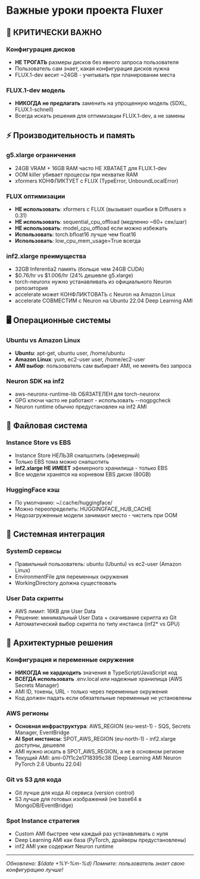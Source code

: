 # Важные уроки проекта Fluxer

## 🚨 КРИТИЧЕСКИ ВАЖНО

### Конфигурация дисков
- **НЕ ТРОГАТЬ** размеры дисков без явного запроса пользователя
- Пользователь сам знает, какая конфигурация дисков нужна
- FLUX.1-dev весит ~24GB - учитывать при планировании места

### FLUX.1-dev модель
- **НИКОГДА не предлагать** заменить на упрощенную модель (SDXL, FLUX.1-schnell)
- Всегда искать решения для оптимизации FLUX.1-dev, а не замены

## ⚡ Производительность и память

### g5.xlarge ограничения
- 24GB VRAM + 16GB RAM часто НЕ ХВАТАЕТ для FLUX.1-dev
- OOM killer убивает процессы при нехватке RAM
- xformers КОНФЛИКТУЕТ с FLUX (TypeError, UnboundLocalError)

### FLUX оптимизации
- **НЕ использовать**: xformers с FLUX (вызывает ошибки в Diffusers ≥ 0.31)
- **НЕ использовать**: sequential_cpu_offload (медленно ~60+ сек/шаг) 
- **НЕ использовать**: model_cpu_offload если можно избежать
- **Использовать**: torch.bfloat16 лучше чем float16
- **Использовать**: low_cpu_mem_usage=True всегда

### inf2.xlarge преимущества
- 32GB Inferentia2 память (больше чем 24GB CUDA)
- $0.76/hr vs $1.006/hr (24% дешевле g5.xlarge)
- torch-neuronx нужно устанавливать из официального Neuron репозитория
- accelerate может КОНФЛИКТОВАТЬ с Neuron на Amazon Linux
- accelerate СОВМЕСТИМ с Neuron на Ubuntu 22.04 Deep Learning AMI

## 🖥️ Операционные системы

### Ubuntu vs Amazon Linux
- **Ubuntu**: apt-get, ubuntu user, /home/ubuntu
- **Amazon Linux**: yum, ec2-user user, /home/ec2-user  
- **AMI выбор**: пользователь сам выбирает AMI, не менять без запроса

### Neuron SDK на inf2
- aws-neuronx-runtime-lib ОБЯЗАТЕЛЕН для torch-neuronx
- GPG ключи часто не работают - использовать --nogpgcheck
- Neuron runtime обычно предустановлен на inf2 AMI

## 📁 Файловая система

### Instance Store vs EBS
- Instance Store НЕЛЬЗЯ снапшотить (эфемерный)
- Только EBS тома можно снапшотить
- **inf2.xlarge НЕ ИМЕЕТ** эфемерного хранилища - только EBS
- Все модели хранятся на корневом EBS диске (80GB)

### HuggingFace кэш
- По умолчанию: ~/.cache/huggingface/
- Можно переопределить: HUGGINGFACE_HUB_CACHE
- Недозагруженные модели занимают место - чистить при OOM

## 🔧 Системная интеграция

### SystemD сервисы
- Правильный пользователь: ubuntu (Ubuntu) vs ec2-user (Amazon Linux)
- EnvironmentFile для переменных окружения
- WorkingDirectory должна существовать

### User Data скрипты
- AWS лимит: 16KB для User Data
- Решение: минимальный User Data + скачивание скрипта из Git
- Автоматический выбор скрипта по типу инстанса (inf2* vs GPU)

## 📝 Архитектурные решения

### Конфигурация и переменные окружения
- **НИКОГДА не хардкодить** значения в TypeScript/JavaScript код
- **ВСЕГДА использовать** .env.local или надежные хранилища (AWS Secrets Manager)
- AMI ID, токены, URL - только через переменные окружения
- Код должен падать если обязательные переменные не установлены

### AWS регионы
- **Основная инфраструктура**: AWS_REGION (eu-west-1) - SQS, Secrets Manager, EventBridge
- **AI Spot инстансы**: SPOT_AWS_REGION (eu-north-1) - inf2.xlarge доступны, дешевле
- AMI нужно искать в SPOT_AWS_REGION, а не в основном регионе
- Текущий AMI: ami-07f1c2e1718395c38 (Deep Learning AMI Neuron PyTorch 2.6 Ubuntu 22.04)

### Git vs S3 для кода
- Git лучше для кода AI сервиса (version control)
- S3 лучше для готовых изображений (не base64 в MongoDB/EventBridge)

### Spot Instance стратегия
- Custom AMI быстрее чем каждый раз устанавливать с нуля
- Deep Learning AMI как база (PyTorch, драйверы предустановлены)
- inf2 AMI уже содержит Neuron runtime

---
*Обновлено: $(date +%Y-%m-%d)*
*Помните: пользователь знает свою конфигурацию лучше!*
